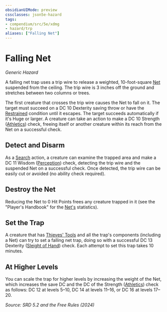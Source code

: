 ```yaml
---
obsidianUIMode: preview
cssclasses: json5e-hazard
tags:
- compendium/src/5e/xdmg
- hazard/trp
aliases: ["Falling Net"]
---
```

# Falling Net
*Generic Hazard*  

A falling net trap uses a trip wire to release a weighted, 10-foot-square [Net](net-xphb.md) suspended from the ceiling. The trip wire is 3 inches off the ground and stretches between two columns or trees.

The first creature that crosses the trip wire causes the Net to fall on it. The target must succeed on a DC 10 Dexterity saving throw or have the [Restrained](conditions.md#Restrained) condition until it escapes. The target succeeds automatically if it's Huge or larger. A creature can take an action to make a DC 10 Strength ([Athletics](skills.md#Athletics)) check, freeing itself or another creature within its reach from the Net on a successful check.

## Detect and Disarm

As a [Search](actions.md#Search) action, a creature can examine the trapped area and make a DC 11 Wisdom ([Perception](skills.md#Perception)) check, detecting the trip wire and the suspended Net on a successful check. Once detected, the trip wire can be easily cut or avoided (no ability check required).

## Destroy the Net

Reducing the Net to 0 Hit Points frees any creature trapped in it (see the "Player's Handbook" for the [Net's](net-xphb.md) statistics).

## Set the Trap

A creature that has [Thieves' Tools](thieves-tools-xphb.md) and all the trap's components (including a Net) can try to set a falling net trap, doing so with a successful DC 13 Dexterity ([Sleight of Hand](skills.md#Sleight%20of%20Hand)) check. Each attempt to set this trap takes 10 minutes.

## At Higher Levels

You can scale the trap for higher levels by increasing the weight of the Net, which increases the save DC and the DC of the Strength ([Athletics](skills.md#Athletics)) check as follows: DC 12 at levels 5–10, DC 14 at levels 11–16, or DC 16 at levels 17–20.

*Source: SRD 5.2 and the Free Rules (2024)*